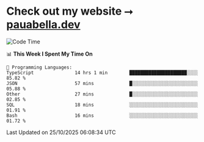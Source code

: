 # Check out my website ⭢ [pauabella.dev](https://pauabella.dev)

<!--START_SECTION:waka-->
![Code Time](http://img.shields.io/badge/Code%20Time-4%2C925%20hrs%201%20min-blue)

📊 **This Week I Spent My Time On** 

```text
💬 Programming Languages: 
TypeScript               14 hrs 1 min        █████████████████████░░░░   85.82 % 
JSON                     57 mins             █░░░░░░░░░░░░░░░░░░░░░░░░   05.88 % 
Other                    27 mins             █░░░░░░░░░░░░░░░░░░░░░░░░   02.85 % 
SQL                      18 mins             ░░░░░░░░░░░░░░░░░░░░░░░░░   01.91 % 
Bash                     16 mins             ░░░░░░░░░░░░░░░░░░░░░░░░░   01.72 % 
```


 Last Updated on 25/10/2025 06:08:34 UTC
<!--END_SECTION:waka-->
